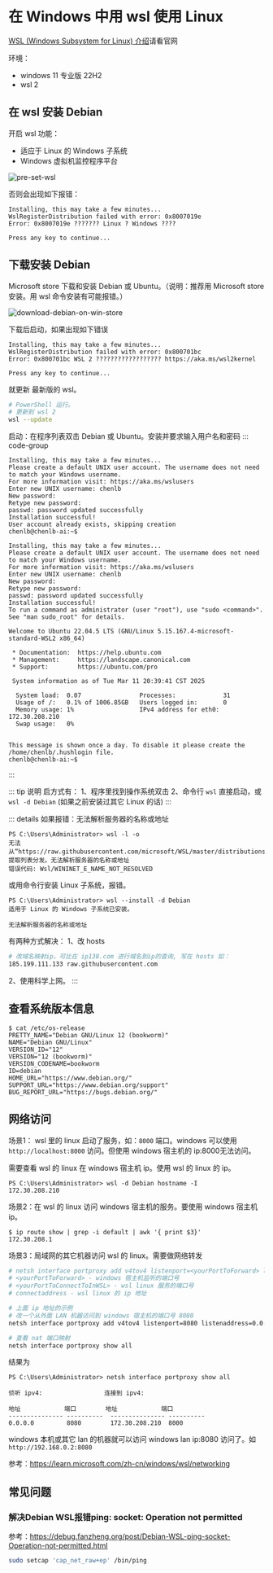 # 在 Windows 中用 wsl 使用 Linux

[WSL (Windows Subsystem for Linux) 介绍](https://learn.microsoft.com/zh-cn/windows/wsl/)请看官网

环境：
* windows 11 专业版 22H2
* wsl 2

## 在 wsl 安装 Debian

开启 wsl 功能：
* 适应于 Linux 的 Windows 子系统
* Windows 虚拟机监控程序平台

![pre-set-wsl](http://static.chenlb.com/img/win/wsl/pre-set-wsl.png)

否则会出现如下报错：

```console
Installing, this may take a few minutes...
WslRegisterDistribution failed with error: 0x8007019e
Error: 0x8007019e ??????? Linux ? Windows ????

Press any key to continue...
```

## 下载安装 Debian

Microsoft store 下载和安装 Debian 或 Ubuntu。（说明：推荐用 Microsoft store 安装。用 wsl 命令安装有可能报错。）

![download-debian-on-win-store](http://static.chenlb.com/img/win/wsl/download-debian-on-win-store.png)

下载后启动，如果出现如下错误

```console
Installing, this may take a few minutes...
WslRegisterDistribution failed with error: 0x800701bc
Error: 0x800701bc WSL 2 ?????????????????? https://aka.ms/wsl2kernel

Press any key to continue...
```

就更新 最新版的 wsl。
```bash
# PowerShell 运行。
# 更新到 wsl 2
wsl --update
```

启动：在程序列表双击 Debian 或 Ubuntu。安装并要求输入用户名和密码
::: code-group
```console{4-6} [Debian]
Installing, this may take a few minutes...
Please create a default UNIX user account. The username does not need to match your Windows username.
For more information visit: https://aka.ms/wslusers
Enter new UNIX username: chenlb
New password:
Retype new password:
passwd: password updated successfully
Installation successful!
User account already exists, skipping creation
chenlb@chenlb-ai:~$
```

```console{4-6} [Ubuntu-22.04]
Installing, this may take a few minutes...
Please create a default UNIX user account. The username does not need to match your Windows username.
For more information visit: https://aka.ms/wslusers
Enter new UNIX username: chenlb
New password:
Retype new password:
passwd: password updated successfully
Installation successful!
To run a command as administrator (user "root"), use "sudo <command>".
See "man sudo_root" for details.

Welcome to Ubuntu 22.04.5 LTS (GNU/Linux 5.15.167.4-microsoft-standard-WSL2 x86_64)

 * Documentation:  https://help.ubuntu.com
 * Management:     https://landscape.canonical.com
 * Support:        https://ubuntu.com/pro

 System information as of Tue Mar 11 20:39:41 CST 2025

  System load:  0.07                Processes:             31
  Usage of /:   0.1% of 1006.85GB   Users logged in:       0
  Memory usage: 1%                  IPv4 address for eth0: 172.30.208.210
  Swap usage:   0%


This message is shown once a day. To disable it please create the
/home/chenlb/.hushlogin file.
chenlb@chenlb-ai:~$
```
:::

::: tip 说明
启方式有：
1、程序里找到操作系统双击
2、命令行 ```wsl``` 直接启动，或 ```wsl -d Debian``` (如果之前安装过其它 Linux 的话)
:::

::: details 如果报错：无法解析服务器的名称或地址
```console
PS C:\Users\Administrator> wsl -l -o
无法从“https://raw.githubusercontent.com/microsoft/WSL/master/distributions/DistributionInfo.json”中提取列表分发。无法解析服务器的名称或地址
错误代码: Wsl/WININET_E_NAME_NOT_RESOLVED
```

或用命令行安装 Linux 子系统，报错。

```console
PS C:\Users\Administrator> wsl --install -d Debian
适用于 Linux 的 Windows 子系统已安装。

无法解析服务器的名称或地址
```

有两种方式解决：
1、改 hosts
```bash
# 改域名映射ip，可比在 ip138.com 进行域名到ip的查询, 写在 hosts 如：
185.199.111.133 raw.githubusercontent.com
```
2、使用科学上网。
:::

## 查看系统版本信息

```console
$ cat /etc/os-release
PRETTY_NAME="Debian GNU/Linux 12 (bookworm)"
NAME="Debian GNU/Linux"
VERSION_ID="12"
VERSION="12 (bookworm)"
VERSION_CODENAME=bookworm
ID=debian
HOME_URL="https://www.debian.org/"
SUPPORT_URL="https://www.debian.org/support"
BUG_REPORT_URL="https://bugs.debian.org/"
```

## 网络访问

场景1：
wsl 里的 linux 启动了服务，如：```8000``` 端口。windows 可以使用 ```http://localhost:8000``` 访问。但使用 windows 宿主机的 ip:8000无法访问。

需要查看 wsl 的 linux 在 windows 宿主机 ip。使用 wsl 的 linux 的 ip。
```console
PS C:\Users\Administrator> wsl -d Debian hostname -I
172.30.208.210
```

场景2：在 wsl 的 linux 访问 windows 宿主机的服务。要使用 windows 宿主机 ip。
```console
$ ip route show | grep -i default | awk '{ print $3}'
172.30.208.1
```

场景3：局域网的其它机器访问 wsl 的 linux。需要做网络转发
```bash
# netsh interface portproxy add v4tov4 listenport=<yourPortToForward> listenaddress=0.0.0.0 connectport=<yourPortToConnectToInWSL> connectaddress=(wsl hostname -I)
# <yourPortToForward> - windows 宿主机监听的端口号
# <yourPortToConnectToInWSL> - wsl linux 服务的端口号
# connectaddress - wsl linux 的 ip 地址

# 上面 ip 地址的示例
# 改一个从外面 LAN 机器访问到 windows 宿主机的端口号 8080
netsh interface portproxy add v4tov4 listenport=8080 listenaddress=0.0.0.0 connectport=8000 connectaddress=172.30.208.210

# 查看 nat 端口映射
netsh interface portproxy show all
```

结果为
```console
PS C:\Users\Administrator> netsh interface portproxy show all

侦听 ipv4:                 连接到 ipv4:

地址            端口        地址            端口
--------------- ----------  --------------- ----------
0.0.0.0         8080        172.30.208.210  8000
```

windows 本机或其它 lan 的机器就可以访问 windows lan ip:8080 访问了。如 ```http://192.168.0.2:8080```

参考：https://learn.microsoft.com/zh-cn/windows/wsl/networking

## 常见问题

### 解决Debian WSL报错ping: socket: Operation not permitted
参考：https://debug.fanzheng.org/post/Debian-WSL-ping-socket-Operation-not-permitted.html
```bash
sudo setcap 'cap_net_raw+ep' /bin/ping
```

